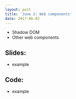 ```yaml
---
layout: post
title: 'June 2: Web components'
date: 2017-06-02
---
```


- Shadow DOM
- Other web components

<!--more-->

## Slides:
- example

## Code:
- example
